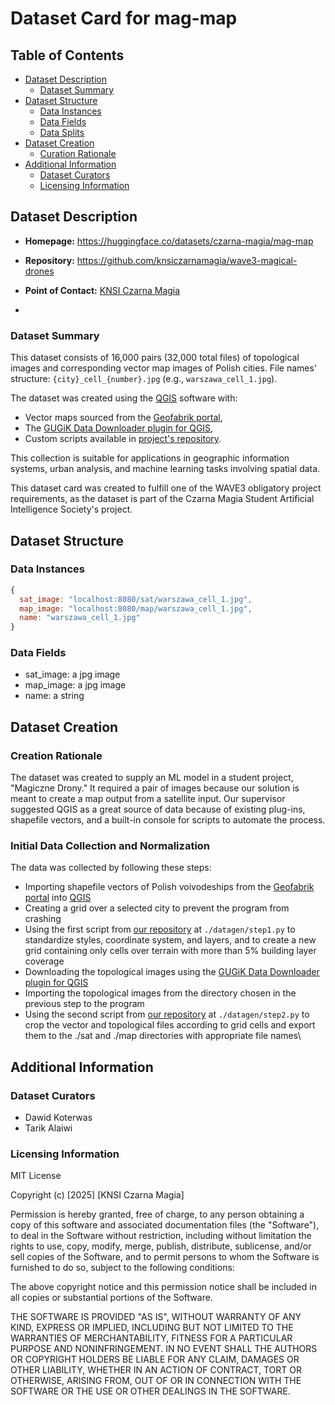 # Dataset Card for mag-map

## Table of Contents

- [Dataset Description](#dataset-description)
  - [Dataset Summary](#dataset-summary)
- [Dataset Structure](#dataset-structure)
  - [Data Instances](#data-instances)
  - [Data Fields](#data-instances)
  - [Data Splits](#data-instances)
- [Dataset Creation](#dataset-creation)
  - [Curation Rationale](#curation-rationale)
- [Additional Information](#additional-information)
  - [Dataset Curators](#dataset-curators)
  - [Licensing Information](#licensing-information)

  

## Dataset Description

-  **Homepage:** https://huggingface.co/datasets/czarna-magia/mag-map

-  **Repository:** https://github.com/knsiczarnamagia/wave3-magical-drones

-  **Point of Contact:** [KNSI Czarna Magia](https://discord.com/invite/aVTeDfreSD)
-  

### Dataset Summary

This dataset consists of 16,000 pairs (32,000 total files) of topological images and corresponding vector map images of Polish cities. File names' structure: `{city}_cell_{number}.jpg` (e.g., `warszawa_cell_1.jpg`).

The dataset was created using the [QGIS](https://www.qgis.org) software with:
- Vector maps sourced from the [Geofabrik portal](https://download.geofabrik.de/europe.html),
- The [GUGiK Data Downloader plugin for QGIS](https://plugins.qgis.org/plugins/pobieracz_danych_gugik/),
- Custom scripts available in [project's repository](https://github.com/knsiczarnamagia/wave3-magical-drones).

This collection is suitable for applications in geographic information systems, urban analysis, and machine learning tasks involving spatial data.

This dataset card was created to fulfill one of the WAVE3 obligatory project requirements, as the dataset is part of the Czarna Magia Student Artificial Intelligence Society's project.


## Dataset Structure

### Data Instances
```javascript  
{
  sat_image: "localhost:8080/sat/warszawa_cell_1.jpg",
  map_image: "localhost:8080/map/warszawa_cell_1.jpg",
  name: "warszawa_cell_1.jpg"
}
```
  
### Data Fields 

- sat_image: a jpg image
- map_image: a jpg image
- name: a string

## Dataset Creation


### Creation Rationale

The dataset was created to supply an ML model in a student project, "Magiczne Drony." It required a pair of images because our solution is meant to create a map output from a satellite input. Our supervisor suggested QGIS as a great source of data because of existing plug-ins, shapefile vectors, and a built-in console for scripts to automate the process.
  

### Initial Data Collection and Normalization

The data was collected by following these steps:

- Importing shapefile vectors of Polish voivodeships from the [Geofabrik portal](https://download.geofabrik.de/europe.html) into [QGIS](https://www.qgis.org)
- Creating a grid over a selected city to prevent the program from crashing
- Using the first script from [our repository](https://github.com/knsiczarnamagia/wave3-magical-drones) at `./datagen/step1.py` to standardize styles, coordinate system, and layers, and to create a new grid containing only cells over terrain with more than 5% building layer coverage
- Downloading the topological images using the [GUGiK Data Downloader plugin for QGIS](https://plugins.qgis.org/plugins/pobieracz_danych_gugik/)
- Importing the topological images from the directory chosen in the previous step to the program
- Using the second script from [our repository](https://github.com/knsiczarnamagia/wave3-magical-drones) at `./datagen/step2.py` to crop the vector and topological files according to grid cells and export them to the ./sat and ./map directories with appropriate file names\


## Additional Information

### Dataset Curators

- Dawid Koterwas
- Tarik Alaiwi

### Licensing Information


MIT License

Copyright (c) [2025] [KNSI Czarna Magia]


Permission is hereby granted, free of charge, to any person obtaining a copy
of this software and associated documentation files (the "Software"), to deal
in the Software without restriction, including without limitation the rights
to use, copy, modify, merge, publish, distribute, sublicense, and/or sell
copies of the Software, and to permit persons to whom the Software is
furnished to do so, subject to the following conditions:

The above copyright notice and this permission notice shall be included in all
copies or substantial portions of the Software.

THE SOFTWARE IS PROVIDED "AS IS", WITHOUT WARRANTY OF ANY KIND, EXPRESS OR
IMPLIED, INCLUDING BUT NOT LIMITED TO THE WARRANTIES OF MERCHANTABILITY,
FITNESS FOR A PARTICULAR PURPOSE AND NONINFRINGEMENT. IN NO EVENT SHALL THE
AUTHORS OR COPYRIGHT HOLDERS BE LIABLE FOR ANY CLAIM, DAMAGES OR OTHER
LIABILITY, WHETHER IN AN ACTION OF CONTRACT, TORT OR OTHERWISE, ARISING FROM,
OUT OF OR IN CONNECTION WITH THE SOFTWARE OR THE USE OR OTHER DEALINGS IN THE
SOFTWARE.
